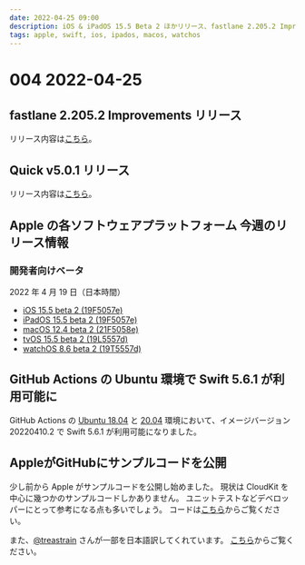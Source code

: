```yaml
---
date: 2022-04-25 09:00
description: iOS & iPadOS 15.5 Beta 2 ほかリリース、fastlane 2.205.2 Improvements リリース、Quick v5.0.1 リリース　ほか
tags: apple, swift, ios, ipados, macos, watchos
---
```

# 004 2022-04-25

## fastlane 2.205.2 Improvements リリース

リリース内容は[こちら](https://github.com/fastlane/fastlane/releases/tag/2.205.2)。

## Quick v5.0.1 リリース

リリース内容は[こちら](https://github.com/Quick/Quick/releases/tag/v5.0.1)。

## Apple の各ソフトウェアプラットフォーム 今週のリリース情報

### 開発者向けベータ
2022 年 4 月 19 日（日本時間）

- [iOS 15.5 beta 2 (19F5057e)](https://developer.apple.com/documentation/ios-ipados-release-notes/ios-ipados-15_5-release-notes)
- [iPadOS 15.5 beta 2 (19F5057e)](https://developer.apple.com/documentation/ios-ipados-release-notes/ios-ipados-15_5-release-notes)
- [macOS 12.4 beta 2 (21F5058e)](https://developer.apple.com/documentation/macos-release-notes/macos-12_4-release-notes)
- [tvOS 15.5 beta 2 (19L5557d)](https://developer.apple.com/documentation/tvos-release-notes/tvos-15_5-release-notes)
- [watchOS 8.6 beta 2 (19T5557d)](https://developer.apple.com/documentation/watchos-release-notes/watchos-8_6-release-notes)

## GitHub Actions の Ubuntu 環境で Swift 5.6.1 が利用可能に

GitHub Actions の [Ubuntu 18.04](https://github.com/actions/virtual-environments/pull/5389) と [20.04](https://github.com/actions/virtual-environments/pull/5388) 環境において、イメージバージョン 20220410.2 で Swift 5.6.1 が利用可能になりました。

## AppleがGitHubにサンプルコードを公開

少し前から Apple がサンプルコードを公開し始めました。
現状は CloudKit を中心に幾つかのサンプルコードしかありません。
ユニットテストなどデベロッパーにとって参考になる点も多いでしょう。 
コードは[こちら](https://github.com/search?q=org%3Aapple+sample)からご覧ください。


また、[@treastrain](https://twitter.com/treastrain) さんが一部を日本語訳してくれています。
[こちら](https://github.com/treastrain/cloudkit-sample-coredatasync-japanese)からご覧ください。
